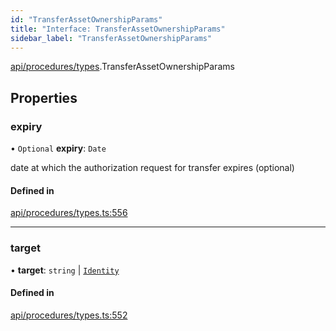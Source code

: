 ```yaml
---
id: "TransferAssetOwnershipParams"
title: "Interface: TransferAssetOwnershipParams"
sidebar_label: "TransferAssetOwnershipParams"
---
```


[api/procedures/types](../../../../../modules/API/Procedures/Types/Types.md).TransferAssetOwnershipParams

## Properties

### expiry

• `Optional` **expiry**: `Date`

date at which the authorization request for transfer expires (optional)

#### Defined in

[api/procedures/types.ts:556](https://github.com/PolymeshAssociation/polymesh-sdk/blob/5a778578/src/api/procedures/types.ts#L556)

___

### target

• **target**: `string` \| [`Identity`](../../../../../classes/API/Entities/Identity/Identity.md)

#### Defined in

[api/procedures/types.ts:552](https://github.com/PolymeshAssociation/polymesh-sdk/blob/5a778578/src/api/procedures/types.ts#L552)
